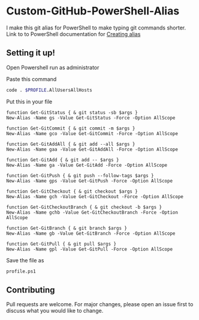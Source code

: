 # Custom-GitHub-PowerShell-Alias
I make this git alias for PowerShell to make typing git commands shorter.
Link to to PowerShell documentation for [Creating alias](https://docs.microsoft.com/en-us/powershell/module/microsoft.powershell.utility/set-alias?view=powershell-7.1#sectionSection8)

## Setting it up!

Open Powershell run as administrator

Paste this command
```bash
code . $PROFILE.AllUsersAllHosts
```
Put this in your file

```
function Get-GitStatus { & git status -sb $args } 
New-Alias -Name gs -Value Get-GitStatus -Force -Option AllScope

function Get-GitCommit { & git commit -m $args } 
New-Alias -Name gco -Value Get-GitCommit -Force -Option AllScope 

function Get-GitAddAll { & git add --all $args } 
New-Alias -Name gaa -Value Get-GitAddAll -Force -Option AllScope 

function Get-GitAdd { & git add -- $args } 
New-Alias -Name ga -Value Get-GitAdd -Force -Option AllScope 

function Get-GitPush { & git push --follow-tags $args } 
New-Alias -Name gps -Value Get-GitPush -Force -Option AllScope 

function Get-GitCheckout { & git checkout $args } 
New-Alias -Name gch -Value Get-GitCheckout -Force -Option AllScope 

function Get-GitCheckoutBranch { & git checkout -b $args } 
New-Alias -Name gchb -Value Get-GitCheckoutBranch -Force -Option AllScope 

function Get-GitBranch { & git branch $args } 
New-Alias -Name gb -Value Get-GitBranch -Force -Option AllScope 

function Get-GitPull { & git pull $args }
New-Alias -Name gpl -Value Get-GitPull -Force -Option AllScope

```
Save the file as
```bash
profile.ps1
```
## Contributing
Pull requests are welcome. For major changes, please open an issue first to discuss what you would like to change.
